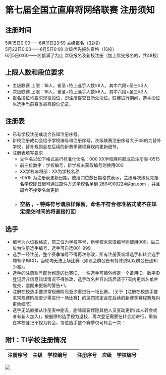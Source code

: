 # 第七届全国立直麻将网络联赛 注册须知  
  
## 注册时间 
5月15日0:00——6月11日23:59   主级报名（32校）  
5月22日0:00——6月5日0:00   次级优先报名资格（16校）  
6月5日0:00——名额满了为止   次级报名及新校注册（加上优先报名的，共48校）  
  
## 上限人数和段位要求
- 主级联赛 上限：18人，雀圣+特上选手人数≥9人，其中六段+圣三≥3人  
- 次级联赛 上限：18人，雀圣+特上选手人数≥6人，其中六段+圣三≥2人  
- 报名段位均要求现役段位，即注册提交日所处段位。联赛进行期间，选手段位以选手当前赛季最高段位记录。

## 注册表
- 已有学校注册成功会告知注册序号。
- 新校注册成功会给予学校编号和注册序号，次级联赛注册序号大于48的为替补学校，替补规则会在后续的新赛季赛程赛规内更新细节。
- 注册表填写要求
    - 文件名以如下格式进行标准化命名：000 XX学校麻将部成员注册表-0515
    - 前三位数字：学校编号，新学校未获取编号则使用000
    - XX学校麻将部：XX为学校名称
    - -0515 为注册表更新日期。使用四位数日期格式表示，主级与次级优先报名学校即日起可通过邮件方式学校名单到 2694900224@qq.com ，并且周六不接受名单更新
    - ### 空格 ，- 特殊符号请原样保留，命名不符合标准格式或不在规定提交时间的将直接打回

## 选手 
- 编号为六位数格式，前三位为学校序号，新学校未获取编号则使用000。后三位为注册选手编号，选手可自选001-999。
- 选手一经注册，整个赛季编号不得再次修改，所有注册表新增选手和转会选手均有冷却CD，当轮均无法上场比赛（如议会群公告有特殊说明以群公告通知为准）。
- 选手的注册账号即为绑定的比赛ID，一名选手可额外绑定一个备用ID。数字ID登记后非信息错误情况不得修改，选手改名并且出场后请于7天内更新名单并提交，逾期未更新的警告+1。
- 注册在校选手要求常规赛阶段至少需进行一场比赛。（关于【注册在校选手要求常规赛阶段至少需进行一场比赛】的惩罚规定会在后续的新赛季赛程赛规内更新细节）  
- 选手无法直接从注册表中删去，删除需要伴随其他人员变动更新(此人转会或者有新人加入)，被删除的选手视为退校，再次登记需要在转会期进行，重新在本校登记不视为转会，每位选手整个赛季仅可转会一次！

## 附1：TI学校注册情况
|注册序号|主级|学校编号||注册序号|次级|学校编号
|-|-|-|-|-|-|-

![](https://i.vgy.me/duvjfe.png)
